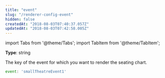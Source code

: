 ```yaml
---
title: "event"
slug: "/renderer-config-event"
hidden: false
createdAt: "2018-08-03T07:40:37.057Z"
updatedAt: "2018-08-03T07:42:58.005Z"
---
```


import Tabs from '@theme/Tabs';
import TabItem from '@theme/TabItem';

**Type**: string

The key of the event for which you want to render the seating chart.

```javascript
event: 'smallTheatreEvent1'
```

